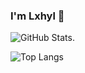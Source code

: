 ### I'm Lxhyl 👋

![GitHub Stats](https://github-readme-stats.vercel.app/api?username=lxhyl&show_icons=true&theme=radical).   

![Top Langs](https://github-readme-stats.vercel.app/api/top-langs/?username=lxhyl&layout=compact&theme=radical)


